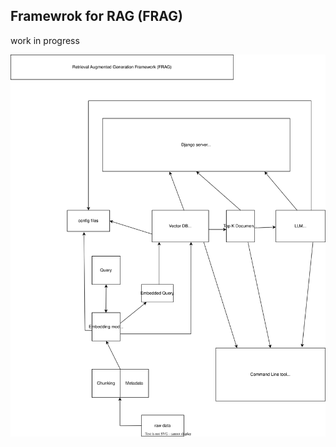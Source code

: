 ## Framewrok for RAG (FRAG)

work in progress 


![RAG Framework Diagram](diagram/RAG_Framework.svg)